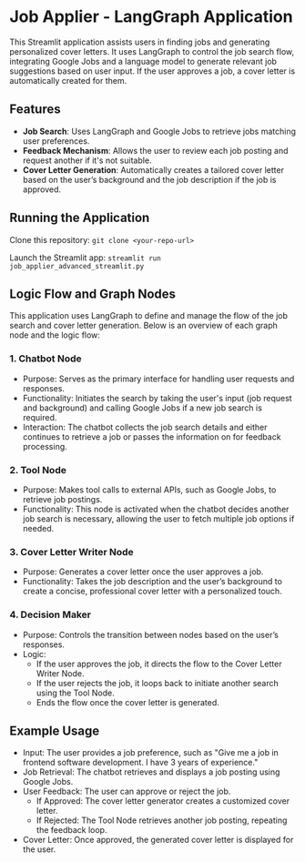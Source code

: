 # Job Applier - LangGraph Application

This Streamlit application assists users in finding jobs and generating personalized cover letters. It uses LangGraph to control the job search flow, integrating Google Jobs and a language model to generate relevant job suggestions based on user input. If the user approves a job, a cover letter is automatically created for them.

## Features
- **Job Search**: Uses LangGraph and Google Jobs to retrieve jobs matching user preferences.
- **Feedback Mechanism**: Allows the user to review each job posting and request another if it's not suitable.
- **Cover Letter Generation**: Automatically creates a tailored cover letter based on the user’s background and the job description if the job is approved.


## Running the Application
Clone this repository:
`git clone <your-repo-url>`

Launch the Streamlit app:
`streamlit run job_applier_advanced_streamlit.py`

## Logic Flow and Graph Nodes
This application uses LangGraph to define and manage the flow of the job search and cover letter generation. Below is an overview of each graph node and the logic flow:

### 1. Chatbot Node
 - Purpose: Serves as the primary interface for handling user requests and responses.
 - Functionality: Initiates the search by taking the user's input (job request and background) and calling Google Jobs if a new job search is required.
- Interaction: The chatbot collects the job search details and either continues to retrieve a job or passes the information on for feedback processing.
### 2. Tool Node
 - Purpose: Makes tool calls to external APIs, such as Google Jobs, to retrieve job postings.
 - Functionality: This node is activated when the chatbot decides another job search is necessary, allowing the user to fetch multiple job options if needed.
### 3. Cover Letter Writer Node
 - Purpose: Generates a cover letter once the user approves a job.
 - Functionality: Takes the job description and the user’s background to create a concise, professional cover letter with a personalized touch.
### 4. Decision Maker
- Purpose: Controls the transition between nodes based on the user’s responses.
- Logic:
    - If the user approves the job, it directs the flow to the Cover Letter Writer Node.
    - If the user rejects the job, it loops back to initiate another search using the Tool Node.
    - Ends the flow once the cover letter is generated.
## Example Usage
 - Input: The user provides a job preference, such as "Give me a job in frontend software development. I have 3 years of experience."
 - Job Retrieval: The chatbot retrieves and displays a job posting using Google Jobs.
 - User Feedback: The user can approve or reject the job.
    - If Approved: The cover letter generator creates a customized cover letter.
    - If Rejected: The Tool Node retrieves another job posting, repeating the feedback loop.
 - Cover Letter: Once approved, the generated cover letter is displayed for the user.